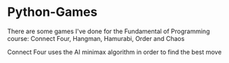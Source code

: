 # Python-Games
There are some games I've done for the Fundamental of Programming course: Connect Four, Hangman, Hamurabi, Order and Chaos

Connect Four uses the AI minimax algorithm in order to find the best move
